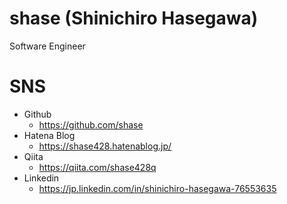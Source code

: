 # shase (Shinichiro Hasegawa)

Software Engineer

# SNS

- Github
  - https://github.com/shase
- Hatena Blog
  - https://shase428.hatenablog.jp/
- Qiita
  - https://qiita.com/shase428q
- Linkedin
  - https://jp.linkedin.com/in/shinichiro-hasegawa-76553635

